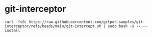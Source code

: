 # git-interceptor

```
curl -fsSL https://raw.githubusercontent.com/gitpod-samples/git-interceptor/refs/heads/main/git-intercept.sh | sudo bash -s -- --install
```